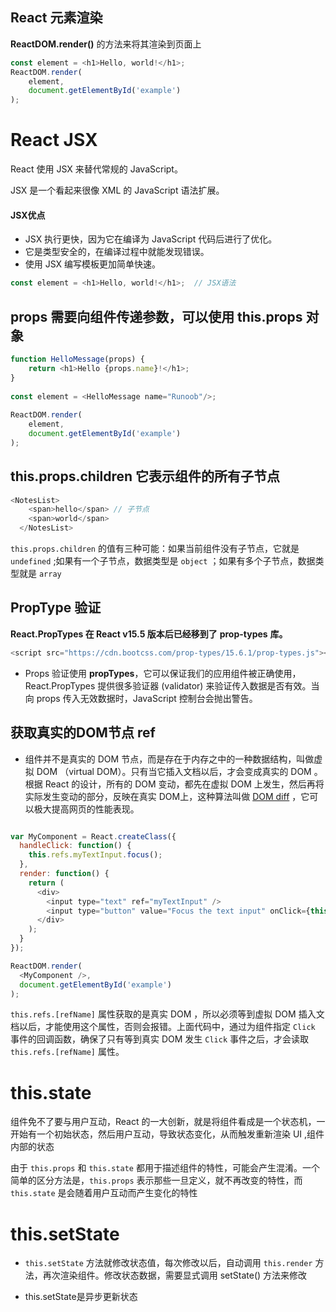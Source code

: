 ## React 元素渲染

 **ReactDOM.render()** 的方法来将其渲染到页面上

```js
const element = <h1>Hello, world!</h1>;
ReactDOM.render(
    element,
    document.getElementById('example')
);
```

# React JSX

React 使用 JSX 来替代常规的 JavaScript。

JSX 是一个看起来很像 XML 的 JavaScript 语法扩展。

#### JSX优点

- JSX 执行更快，因为它在编译为 JavaScript 代码后进行了优化。
- 它是类型安全的，在编译过程中就能发现错误。
- 使用 JSX 编写模板更加简单快速。

```js
const element = <h1>Hello, world!</h1>;  // JSX语法
```

## props 需要向组件传递参数，可以使用 **this.props** 对象

```js
function HelloMessage(props) {
    return <h1>Hello {props.name}!</h1>;
}
 
const element = <HelloMessage name="Runoob"/>;
 
ReactDOM.render(
    element,
    document.getElementById('example')
);
```

## this.props.children 它表示组件的所有子节点

```js
<NotesList>
    <span>hello</span> // 子节点
    <span>world</span>
  </NotesList>
```

`this.props.children` 的值有三种可能：如果当前组件没有子节点，它就是 `undefined` ;如果有一个子节点，数据类型是 `object` ；如果有多个子节点，数据类型就是 `array`

## PropType 验证

**React.PropTypes 在 React v15.5 版本后已经移到了** **prop-types** **库。**

```js
<script src="https://cdn.bootcss.com/prop-types/15.6.1/prop-types.js"></script>
```

- Props 验证使用 **propTypes**，它可以保证我们的应用组件被正确使用，React.PropTypes 提供很多验证器 (validator) 来验证传入数据是否有效。当向 props 传入无效数据时，JavaScript 控制台会抛出警告。

## 获取真实的DOM节点 ref

- 组件并不是真实的 DOM 节点，而是存在于内存之中的一种数据结构，叫做虚拟 DOM （virtual DOM）。只有当它插入文档以后，才会变成真实的 DOM 。根据 React 的设计，所有的 DOM 变动，都先在虚拟 DOM 上发生，然后再将实际发生变动的部分，反映在真实 DOM上，这种算法叫做 [DOM diff](http://calendar.perfplanet.com/2013/diff/) ，它可以极大提高网页的性能表现。

```js

var MyComponent = React.createClass({
  handleClick: function() {
    this.refs.myTextInput.focus();
  },
  render: function() {
    return (
      <div>
        <input type="text" ref="myTextInput" />
        <input type="button" value="Focus the text input" onClick={this.handleClick} />
      </div>
    );
  }
});

ReactDOM.render(
  <MyComponent />,
  document.getElementById('example')
);
```

`this.refs.[refName]` 属性获取的是真实 DOM ，所以必须等到虚拟 DOM 插入文档以后，才能使用这个属性，否则会报错。上面代码中，通过为组件指定 `Click` 事件的回调函数，确保了只有等到真实 DOM 发生 `Click` 事件之后，才会读取 `this.refs.[refName]` 属性。

# this.state

组件免不了要与用户互动，React 的一大创新，就是将组件看成是一个状态机，一开始有一个初始状态，然后用户互动，导致状态变化，从而触发重新渲染 UI ,组件内部的状态

由于 `this.props` 和 `this.state` 都用于描述组件的特性，可能会产生混淆。一个简单的区分方法是，`this.props` 表示那些一旦定义，就不再改变的特性，而 `this.state` 是会随着用户互动而产生变化的特性

# this.setState

- `this.setState` 方法就修改状态值，每次修改以后，自动调用 `this.render` 方法，再次渲染组件。修改状态数据，需要显式调用 setState() 方法来修改

- this.setState是异步更新状态
